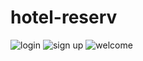 ﻿# hotel-reserv
![login](https://github.com/user-attachments/assets/454de296-5554-457e-927e-76a8ab5a7f66)
![sign up](https://github.com/user-attachments/assets/c6b5abd5-f4de-47b0-9b9e-c5c7b865fa55)
![welcome](https://github.com/user-attachments/assets/67339efd-2eaf-46ca-b9ce-4273f7ae9b22)
